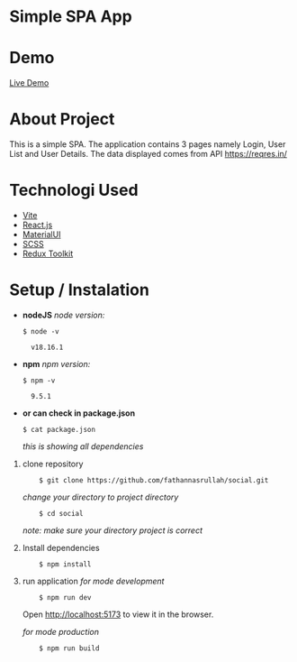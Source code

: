 # Simple SPA App

# Demo 
[Live Demo](https://fathannasrullah.github.io/project/)

# About Project 
This is a simple SPA. The application contains 3 pages namely Login, User List and User Details. The data displayed comes from API https://reqres.in/

# Technologi Used 
* [Vite](https://vitejs.dev/guide/)
* [React.js](https://react.dev/)
* [MaterialUI](https://mui.com/)
* [SCSS](https://sass-lang.com/)
* [Redux Toolkit](https://redux-toolkit.js.org/)

# Setup / Instalation

- **nodeJS**
    *node version:*

    ```
    $ node -v
    
      v18.16.1
    ```

- **npm**
    *npm version:*
    ```
    $ npm -v
    
      9.5.1
    ```

- **or can check in package.json**
    ```
    $ cat package.json
    ```
    *this is showing all dependencies*


1. clone repository
    ```
        $ git clone https://github.com/fathannasrullah/social.git
    ```
    *change your directory to project directory*
    ```
        $ cd social
    ```
    *note: make sure your directory project is correct*
2. Install dependencies
    ```
        $ npm install
    ```
4. run application
    *for mode development*
    
    ```
        $ npm run dev
    ```

    Open [http://localhost:5173](http://localhost:5173) to view it in the browser.

    
    *for mode production*
    ```
        $ npm run build
    ```
